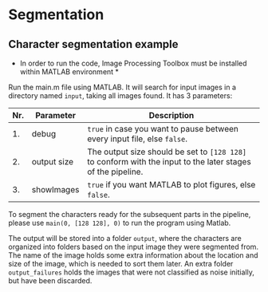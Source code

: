 # Segmentation
## Character segmentation example
* In order to run the code, Image Processing Toolbox must be installed within MATLAB environment *

Run the main.m file using MATLAB. It will search for input images in a directory named `input`, taking all images found.
It has 3 parameters:

Nr. |Parameter          |Description|
--- | ---               | ---|
1.  | debug             | `true` in case you want to pause between every input file, else `false`.|
2.  | output size       | The output size should be set to `[128 128]` to conform with the input to the later stages of the pipeline.|
3.  | showImages        | `true` if you want MATLAB to plot figures, else `false`.|

To segment the characters ready for the subsequent parts in the pipeline, please use `main(0, [128 128], 0)` to run the 
program using Matlab.

The output will be stored into a folder `output`, where the characters are organized into folders based on the input 
image they were segmented from. The name of the image holds some extra information about the location and size of the 
image, which is needed to sort them later. An extra folder `output_failures` holds the images that were not classified 
as noise initially, but have been discarded.
